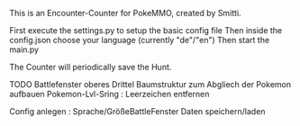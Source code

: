 This is an Encounter-Counter for PokeMMO, created by Smitti.

First execute the settings.py to setup the basic config file
Then inside the config.json choose your language (currently "de"/"en")
Then start the main.py

The Counter will periodically save the Hunt.



TODO
Battlefenster oberes Drittel
Baumstruktur zum Abgliech der Pokemon aufbauen
Pokemon-Lvl-Sring : Leerzeichen entfernen

Config anlegen : Sprache/GrößeBattleFenster
Daten speichern/laden